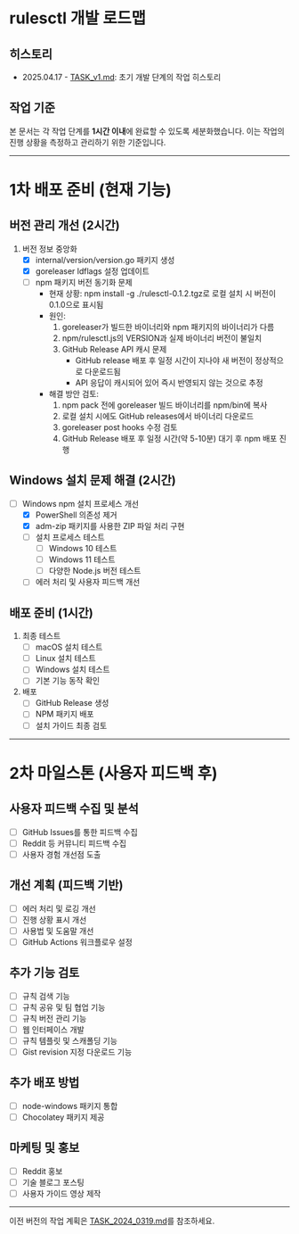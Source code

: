 # rulesctl 개발 로드맵

## 히스토리
- 2025.04.17 - [TASK_v1.md](TASK_v1.md): 초기 개발 단계의 작업 히스토리

## 작업 기준
본 문서는 각 작업 단계를 **1시간 이내**에 완료할 수 있도록 세분화했습니다. 이는 작업의 진행 상황을 측정하고 관리하기 위한 기준입니다.

---

# 1차 배포 준비 (현재 기능)

## 버전 관리 개선 (2시간)
1. 버전 정보 중앙화
   - [x] internal/version/version.go 패키지 생성
   - [x] goreleaser ldflags 설정 업데이트
   - [ ] npm 패키지 버전 동기화 문제
     - 현재 상황: npm install -g ./rulesctl-0.1.2.tgz로 로컬 설치 시 버전이 0.1.0으로 표시됨
     - 원인: 
       1. goreleaser가 빌드한 바이너리와 npm 패키지의 바이너리가 다름
       2. npm/rulesctl.js의 VERSION과 실제 바이너리 버전이 불일치
       3. GitHub Release API 캐시 문제
          - GitHub release 배포 후 일정 시간이 지나야 새 버전이 정상적으로 다운로드됨
          - API 응답이 캐시되어 있어 즉시 반영되지 않는 것으로 추정
     - 해결 방안 검토:
       1. npm pack 전에 goreleaser 빌드 바이너리를 npm/bin에 복사
       2. 로컬 설치 시에도 GitHub releases에서 바이너리 다운로드
       3. goreleaser post hooks 수정 검토
       4. GitHub Release 배포 후 일정 시간(약 5-10분) 대기 후 npm 배포 진행

## Windows 설치 문제 해결 (2시간)
- [ ] Windows npm 설치 프로세스 개선
  - [x] PowerShell 의존성 제거
  - [x] adm-zip 패키지를 사용한 ZIP 파일 처리 구현
  - [ ] 설치 프로세스 테스트
    - [ ] Windows 10 테스트
    - [ ] Windows 11 테스트
    - [ ] 다양한 Node.js 버전 테스트
  - [ ] 에러 처리 및 사용자 피드백 개선

## 배포 준비 (1시간)
1. 최종 테스트
   - [ ] macOS 설치 테스트
   - [ ] Linux 설치 테스트
   - [ ] Windows 설치 테스트
   - [ ] 기본 기능 동작 확인

2. 배포
   - [ ] GitHub Release 생성
   - [ ] NPM 패키지 배포
   - [ ] 설치 가이드 최종 검토

---

# 2차 마일스톤 (사용자 피드백 후)

## 사용자 피드백 수집 및 분석
- [ ] GitHub Issues를 통한 피드백 수집
- [ ] Reddit 등 커뮤니티 피드백 수집
- [ ] 사용자 경험 개선점 도출

## 개선 계획 (피드백 기반)
- [ ] 에러 처리 및 로깅 개선
- [ ] 진행 상황 표시 개선
- [ ] 사용법 및 도움말 개선
- [ ] GitHub Actions 워크플로우 설정

## 추가 기능 검토
- [ ] 규칙 검색 기능
- [ ] 규칙 공유 및 팀 협업 기능
- [ ] 규칙 버전 관리 기능
- [ ] 웹 인터페이스 개발
- [ ] 규칙 템플릿 및 스캐폴딩 기능
- [ ] Gist revision 지정 다운로드 기능

## 추가 배포 방법
- [ ] node-windows 패키지 통합
- [ ] Chocolatey 패키지 제공

## 마케팅 및 홍보
- [ ] Reddit 홍보
- [ ] 기술 블로그 포스팅
- [ ] 사용자 가이드 영상 제작

---

이전 버전의 작업 계획은 [TASK_2024_0319.md](TASK_2024_0319.md)를 참조하세요.
